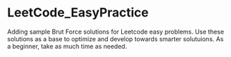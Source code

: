# LeetCode_EasyPractice
Adding sample Brut Force solutions for Leetcode easy problems.
Use these solutions as a base to optimize and develop towards smarter solutuions.
As a beginner, take as much time as needed.
